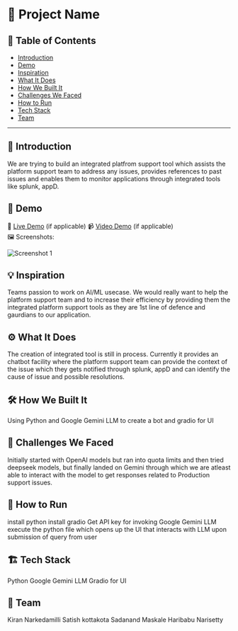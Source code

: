 # 🚀 Project Name

## 📌 Table of Contents
- [Introduction](#introduction)
- [Demo](#demo)
- [Inspiration](#inspiration)
- [What It Does](#what-it-does)
- [How We Built It](#how-we-built-it)
- [Challenges We Faced](#challenges-we-faced)
- [How to Run](#how-to-run)
- [Tech Stack](#tech-stack)
- [Team](#team)

---

## 🎯 Introduction
We are trying to build an integrated platfrom support tool which assists the platform support team to address any issues, provides references to past issues and enables them to monitor applications through integrated tools like splunk, appD. 

## 🎥 Demo
🔗 [Live Demo](#) (if applicable) 
📹 [Video Demo](#) (if applicable)  
🖼️ Screenshots:

![Screenshot 1](link-to-image)

## 💡 Inspiration
Teams passion to work on AI/ML usecase. We would really want to help the platform support team and to increase their efficiency by providing them the integrated platform support tools as they are 1st line of defence and gaurdians to our application.

## ⚙️ What It Does
The creation of integrated tool is still in process.
Currently it provides an chatbot facility where the platform support team can provide the context of the issue which they gets notified through splunk, appD and can identify the cause of issue and possible resolutions.

## 🛠️ How We Built It
Using Python and Google Gemini LLM to create a bot and gradio for UI

## 🚧 Challenges We Faced
Initially started with OpenAI models but ran into quota limits and then tried deepseek models, but finally landed on Gemini through which we are atleast able to interact with the model to get responses related to Production support issues.

## 🏃 How to Run
install python
install gradio
Get API key for invoking Google Gemini LLM
execute the python file which opens up the UI that interacts with LLM upon submission of query from user

## 🏗️ Tech Stack
Python
Google Gemini LLM
Gradio for UI

## 👥 Team
Kiran Narkedamilli
Satish kottakota
Sadanand Maskale
Haribabu Narisetty
